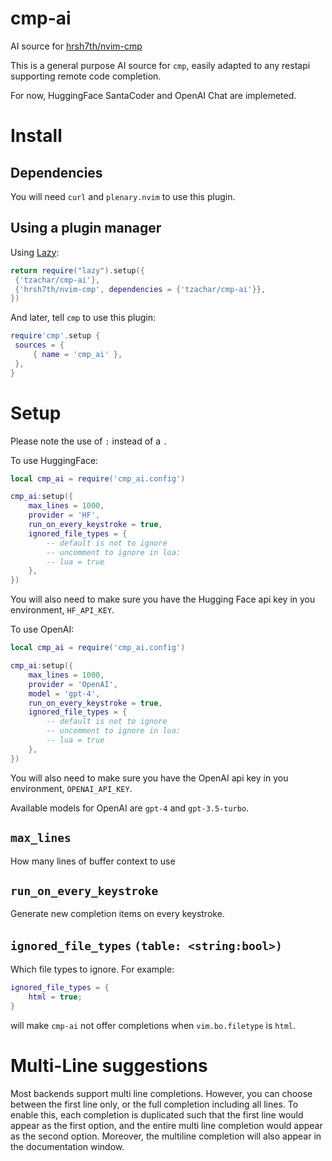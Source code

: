 # cmp-ai
AI source for [hrsh7th/nvim-cmp](https://github.com/hrsh7th/nvim-cmp)

This is a general purpose AI source for `cmp`, easily adapted to any restapi
supporting remote code completion.

For now, HuggingFace SantaCoder and OpenAI Chat are implemeted.

# Install

## Dependencies

You will need `curl` and `plenary.nvim` to use this plugin.

## Using a plugin manager

Using [Lazy](https://github.com/folke/lazy.nvim/):
   ```lua
return require("lazy").setup({
    {'tzachar/cmp-ai'},
    {'hrsh7th/nvim-cmp', dependencies = {'tzachar/cmp-ai'}},
})
   ```

And later, tell `cmp` to use this plugin:

   ```lua
require'cmp'.setup {
	sources = {
		{ name = 'cmp_ai' },
	},
}
   ```

# Setup

Please note the use of `:` instead of a `.`

To use HuggingFace:

```lua
local cmp_ai = require('cmp_ai.config')

cmp_ai:setup({
	max_lines = 1000,
    provider = 'HF',
	run_on_every_keystroke = true,
	ignored_file_types = {
		-- default is not to ignore
		-- uncomment to ignore in lua:
		-- lua = true
	},
})
```
You will also need to make sure you have the Hugging Face api key in you
environment, `HF_API_KEY`.

To use OpenAI:

```lua
local cmp_ai = require('cmp_ai.config')

cmp_ai:setup({
	max_lines = 1000,
    provider = 'OpenAI',
    model = 'gpt-4',
	run_on_every_keystroke = true,
	ignored_file_types = {
		-- default is not to ignore
		-- uncomment to ignore in lua:
		-- lua = true
	},
})
```
You will also need to make sure you have the OpenAI api key in you
environment, `OPENAI_API_KEY`.

Available models for OpenAI are `gpt-4` and `gpt-3.5-turbo`.

## `max_lines`

How many lines of buffer context to use

## `run_on_every_keystroke`

Generate new completion items on every keystroke.

## `ignored_file_types` `(table: <string:bool>)`
Which file types to ignore. For example:
```lua
ignored_file_types = {
	html = true;
}
```
will make `cmp-ai` not offer completions when `vim.bo.filetype` is `html`.

# Multi-Line suggestions

Most backends support multi line completions. However, you can choose between
the first line only, or the full completion including all lines. To enable this,
each completion is duplicated such that the first line would appear as the first
option, and the entire multi line completion would appear as the second option.
Moreover, the multiline completion will also appear in the documentation window.
